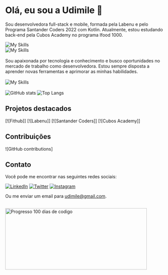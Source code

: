 # Olá, eu sou a Udimile 👋
Sou desenvolvedora full-stack e mobile, formada pela Labenu e pelo Programa Santander Coders 2022 com Kotlin. Atualmente, estou estudando back-end pela Cubos Academy no programa Ifood 1000.

![My Skills](https://skills.thijs.gg/icons?i=css,html,js,ts,react,materialui,styledcomponents&theme=dark)
<br>
![My Skills](https://skills.thijs.gg/icons?i=java,kotlin,nodejs,postgres,mysql,express,regex&theme=dark)
<br><br>
Sou apaixonada por tecnologia e conhecimento e busco oportunidades no mercado de trabalho como desenvolvedora. Estou sempre disposta a aprender novas ferramentas e aprimorar as minhas habilidades.
<br><br>
![My Skills](https://skills.thijs.gg/icons?i=postman,androidstudio,idea,vscode,insomnia,git&theme=dark)
<br><br>
![GitHub stats](https://github-readme-stats-udimile.vercel.app/api?username=udimile&show_icons=true&theme=dark&include_all_commits=true)
![Top Langs](https://github-readme-stats-udimile.vercel.app/api/top-langs/?username=udimile&show_icons=true&theme=dark&include_all_commits=true)


## Projetos destacados
[![Fithub]] [![Labenu]] [![Santander Coders]] [![Cubos Academy]]

## Contribuições
![GitHub contributions]

## Contato
Você pode me encontrar nas seguintes redes sociais:

[![LinkedIn](https://skills.thijs.gg/icons?i=linkedin&theme=dark)](https://www.linkedin.com/in/udimile/) [![Twitter](https://skills.thijs.gg/icons?i=twitter&theme=dark)](https://twitter.com/udimile) [![Instagram](https://skills.thijs.gg/icons?i=instagram&theme=dark)](https://instagram.com/udimile_)

Ou me enviar um email para <a href = "mailto:udimile@gmail.com" >udimile@gmail.com<a/>.

##

<div>
 <a href="https://100-dias-de-codigo-github-readme.vercel.app/?username=udimile">
  <img src="https://100-dias-de-codigo-github-readme.vercel.app/?username=udimile" width="450" height="195" alt="Progresso 100 dias de codigo">
</a>
</div>

